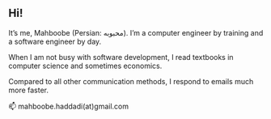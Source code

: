## Hi!

It’s me, Mahboobe (Persian: محبوبه). I’m a computer engineer by training and a software engineer by day.

When I am not busy with software development,  I read textbooks in computer science and sometimes economics. 

Compared to all other communication methods, I respond to emails much more faster. 

📫 mahboobe.haddadi(at)gmail.com
<!--
**mahboobehad/mahboobehad** is a ✨ _special_ ✨ repository because its `README.md` (this file) appears on your GitHub profile.

Here are some ideas to get you started:

- 🔭 I’m currently working on ...
- 🌱 I’m currently learning ...
- 👯 I’m looking to collaborate on ...
- 🤔 I’m looking for help with ...
- 💬 Ask me about ...
- 📫 How to reach me: ...
- 😄 Pronouns: ...
- ⚡ Fun fact: ...
-->
